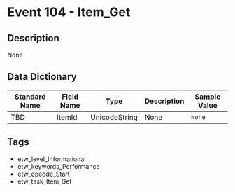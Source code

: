 # Event 104 - Item_Get

## Description
None

## Data Dictionary
|Standard Name|Field Name|Type|Description|Sample Value|
|---|---|---|---|---|
|TBD|ItemId|UnicodeString|None|`None`|

## Tags
* etw_level_Informational
* etw_keywords_Performance
* etw_opcode_Start
* etw_task_Item_Get